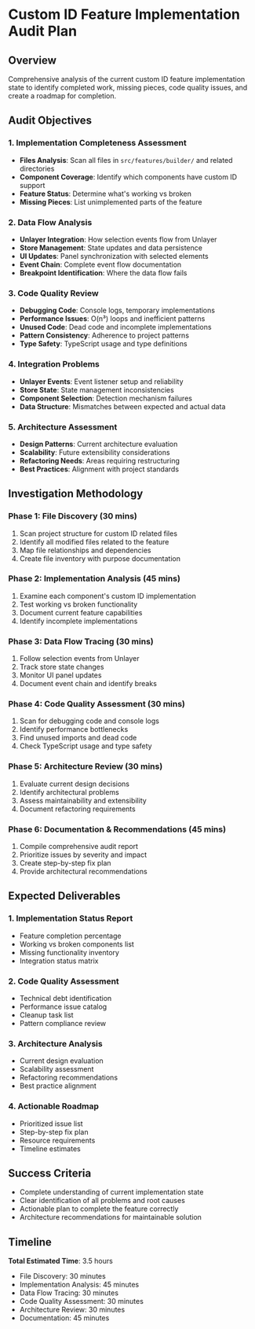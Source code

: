 # Custom ID Feature Implementation Audit Plan

## Overview
Comprehensive analysis of the current custom ID feature implementation state to identify completed work, missing pieces, code quality issues, and create a roadmap for completion.

## Audit Objectives

### 1. Implementation Completeness Assessment
- **Files Analysis**: Scan all files in `src/features/builder/` and related directories
- **Component Coverage**: Identify which components have custom ID support
- **Feature Status**: Determine what's working vs broken
- **Missing Pieces**: List unimplemented parts of the feature

### 2. Data Flow Analysis
- **Unlayer Integration**: How selection events flow from Unlayer
- **Store Management**: State updates and data persistence
- **UI Updates**: Panel synchronization with selected elements
- **Event Chain**: Complete event flow documentation
- **Breakpoint Identification**: Where the data flow fails

### 3. Code Quality Review
- **Debugging Code**: Console logs, temporary implementations
- **Performance Issues**: O(n³) loops and inefficient patterns
- **Unused Code**: Dead code and incomplete implementations
- **Pattern Consistency**: Adherence to project patterns
- **Type Safety**: TypeScript usage and type definitions

### 4. Integration Problems
- **Unlayer Events**: Event listener setup and reliability
- **Store State**: State management inconsistencies
- **Component Selection**: Detection mechanism failures
- **Data Structure**: Mismatches between expected and actual data

### 5. Architecture Assessment
- **Design Patterns**: Current architecture evaluation
- **Scalability**: Future extensibility considerations
- **Refactoring Needs**: Areas requiring restructuring
- **Best Practices**: Alignment with project standards

## Investigation Methodology

### Phase 1: File Discovery (30 mins)
1. Scan project structure for custom ID related files
2. Identify all modified files related to the feature  
3. Map file relationships and dependencies
4. Create file inventory with purpose documentation

### Phase 2: Implementation Analysis (45 mins)
1. Examine each component's custom ID implementation
2. Test working vs broken functionality
3. Document current feature capabilities
4. Identify incomplete implementations

### Phase 3: Data Flow Tracing (30 mins)
1. Follow selection events from Unlayer
2. Track store state changes
3. Monitor UI panel updates
4. Document event chain and identify breaks

### Phase 4: Code Quality Assessment (30 mins)
1. Scan for debugging code and console logs
2. Identify performance bottlenecks
3. Find unused imports and dead code
4. Check TypeScript usage and type safety

### Phase 5: Architecture Review (30 mins)
1. Evaluate current design decisions
2. Identify architectural problems
3. Assess maintainability and extensibility
4. Document refactoring requirements

### Phase 6: Documentation & Recommendations (45 mins)
1. Compile comprehensive audit report
2. Prioritize issues by severity and impact
3. Create step-by-step fix plan
4. Provide architectural recommendations

## Expected Deliverables

### 1. Implementation Status Report
- Feature completion percentage
- Working vs broken components list
- Missing functionality inventory
- Integration status matrix

### 2. Code Quality Assessment
- Technical debt identification
- Performance issue catalog
- Cleanup task list
- Pattern compliance review

### 3. Architecture Analysis
- Current design evaluation
- Scalability assessment
- Refactoring recommendations
- Best practice alignment

### 4. Actionable Roadmap
- Prioritized issue list
- Step-by-step fix plan
- Resource requirements
- Timeline estimates

## Success Criteria
- Complete understanding of current implementation state
- Clear identification of all problems and root causes
- Actionable plan to complete the feature correctly
- Architecture recommendations for maintainable solution

## Timeline
**Total Estimated Time**: 3.5 hours
- File Discovery: 30 minutes
- Implementation Analysis: 45 minutes  
- Data Flow Tracing: 30 minutes
- Code Quality Assessment: 30 minutes
- Architecture Review: 30 minutes
- Documentation: 45 minutes